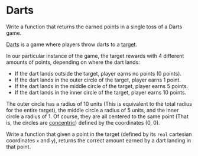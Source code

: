 # Darts

Write a function that returns the earned points in a single toss of a Darts game.

[Darts](https://en.wikipedia.org/wiki/Darts) is a game where players
throw darts to a [target](https://en.wikipedia.org/wiki/Darts#/media/File:Darts_in_a_dartboard.jpg).

In our particular instance of the game, the target rewards with 4 different amounts of points, depending on
where the dart lands:

* If the dart lands outside the target, player earns no points (0 points).
* If the dart lands in the outer circle of the target, player earns 1 point.
* If the dart lands in the middle circle of the target, player earns 5 points.
* If the dart lands in the inner circle of the target, player earns 10 points.

The outer circle has a radius of 10 units (This is equivalent to the total radius for the entire target),
the middle circle a radius of 5 units, and the inner circle a radius of 1. Of course, they are all centered
to the same point (That is, the circles are [concentric](http://mathworld.wolfram.com/ConcentricCircles.html))
defined by the coordinates (0, 0).

Write a function that given a point in the target (defined by its `real` cartesian coordinates `x` and `y`),
returns the correct amount earned by a dart landing in that point.
